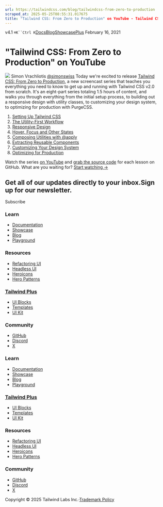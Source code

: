 ```yaml
---
url: https://tailwindcss.com/blog/tailwindcss-from-zero-to-production
scraped_at: 2025-05-25T08:55:31.017675
title: "Tailwind CSS: From Zero to Production" on YouTube - Tailwind CSS
---
```


[](https://tailwindcss.com/)v4.1
`⌘K``Ctrl K`[Docs](https://tailwindcss.com/docs)[Blog](https://tailwindcss.com/blog)[Showcase](https://tailwindcss.com/showcase)[Plus](https://tailwindcss.com/plus?ref=top)[](https://github.com/tailwindlabs/tailwindcss)
February 16, 2021
# "Tailwind CSS: From Zero to Production" on YouTube
![](https://tailwindcss.com/_next/image?url=%2F_next%2Fstatic%2Fmedia%2Fsimonswiss.4e075e6c.jpg&w=96&q=75)
Simon Vrachliotis
[@simonswiss](https://twitter.com/simonswiss)
Today we're excited to release [Tailwind CSS: From Zero to Production](https://www.youtube.com/watch?v=elgqxmdVms8&amp;list=PL5f_mz_zU5eXWYDXHUDOLBE0scnuJofO0&amp;index=1), a new screencast series that teaches you everything you need to know to get up and running with Tailwind CSS v2.0 from scratch.
It's an eight-part series totaling 1.5 hours of content, and walks you through everything from the initial setup process, to building out a responsive design with utility classes, to customizing your design system, to optimizing for production with PurgeCSS.
  1. [Setting Up Tailwind CSS](https://www.youtube.com/watch?v=qYgogv4R8zg)
  2. [The Utility-First Workflow](https://www.youtube.com/watch?v=UvF56fPGVt4)
  3. [Responsive Design](https://www.youtube.com/watch?v=hX1zUdj4Dw4)
  4. [Hover, Focus and Other States](https://www.youtube.com/watch?v=5_BPDve5-3M)
  5. [Composing Utilities with @apply](https://www.youtube.com/watch?v=TrftauE2Vyk)
  6. [Extracting Reusable Components](https://www.youtube.com/watch?v=v-mkUxhaFVA)
  7. [Customizing Your Design System](https://www.youtube.com/watch?v=0l0Gx8gWPHk)
  8. [Optimizing for Production](https://www.youtube.com/watch?v=HZn2LtBT59w)


Watch the series [on YouTube](https://www.youtube.com/watch?v=elgqxmdVms8&list=PL5f_mz_zU5eXWYDXHUDOLBE0scnuJofO0&index=1) and [grab the source code](https://github.com/tailwindlabs/tailwindcss-from-zero-to-production) for each lesson on GitHub.
What are you waiting for? [Start watching →](https://www.youtube.com/watch?v=elgqxmdVms8&list=PL5f_mz_zU5eXWYDXHUDOLBE0scnuJofO0&index=1)
## Get all of our updates directly to your inbox.Sign up for our newsletter.
Subscribe
### Learn
  * [Documentation](https://tailwindcss.com/docs)
  * [Showcase](https://tailwindcss.com/showcase)
  * [Blog](https://tailwindcss.com/blog)
  * [Playground](https://play.tailwindcss.com/)


### Resources
  * [Refactoring UI](https://www.refactoringui.com)
  * [Headless UI](https://headlessui.com)
  * [Heroicons](https://heroicons.com)
  * [Hero Patterns](https://heropatterns.com)


### [Tailwind Plus](https://tailwindcss.com/plus?ref=footer)
  * [UI Blocks](https://tailwindcss.com/plus/ui-blocks?ref=footer)
  * [Templates](https://tailwindcss.com/plus/templates?ref=footer)
  * [UI Kit](https://tailwindcss.com/plus/ui-kit?ref=footer)


### Community
  * [GitHub](https://github.com/tailwindlabs/tailwindcss)
  * [Discord](https://tailwindcss.com/discord)
  * [X](https://x.com/tailwindcss)


### Learn
  * [Documentation](https://tailwindcss.com/docs)
  * [Showcase](https://tailwindcss.com/showcase)
  * [Blog](https://tailwindcss.com/blog)
  * [Playground](https://play.tailwindcss.com/)


### [Tailwind Plus](https://tailwindcss.com/plus?ref=footer)
  * [UI Blocks](https://tailwindcss.com/plus/ui-blocks?ref=footer)
  * [Templates](https://tailwindcss.com/plus/templates?ref=footer)
  * [UI Kit](https://tailwindcss.com/plus/ui-kit?ref=footer)


### Resources
  * [Refactoring UI](https://www.refactoringui.com)
  * [Headless UI](https://headlessui.com)
  * [Heroicons](https://heroicons.com)
  * [Hero Patterns](https://heropatterns.com)


### Community
  * [GitHub](https://github.com/tailwindlabs/tailwindcss)
  * [Discord](https://tailwindcss.com/discord)
  * [X](https://x.com/tailwindcss)


Copyright © 2025 Tailwind Labs Inc.·[Trademark Policy](https://tailwindcss.com/brand)

